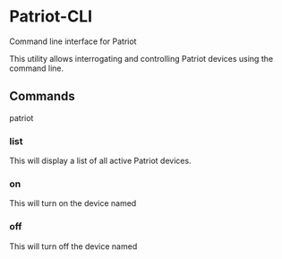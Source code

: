 # Patriot-CLI
Command line interface for Patriot

This utility allows interrogating and controlling Patriot devices
using the command line.

## Commands

   patriot <opotions> <command>
   
### list 
This will display a list of all active Patriot devices.

### on <device>
This will turn on the device named <device>

### off <device>
This will turn off the device named <device>
